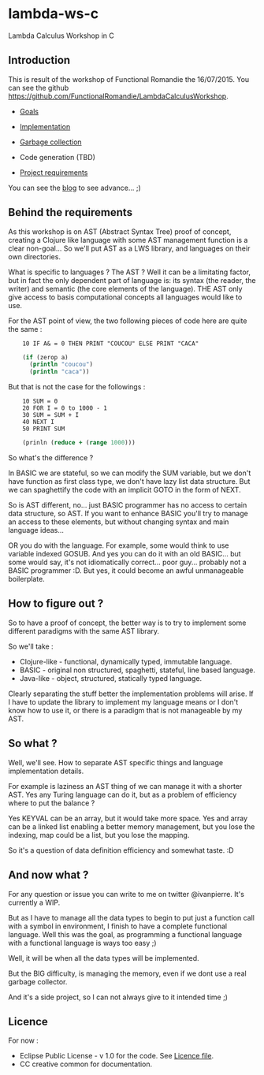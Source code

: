 # lambda-ws-c
Lambda Calculus Workshop in C

## Introduction
This is result of the workshop of Functional Romandie the 16/07/2015. 
You can see the github https://github.com/FunctionalRomandie/LambdaCalculusWorkshop.

- [Goals](GOALS.MD)
- [Implementation](IMPLEMENTATION.MD)
- [Garbage collection](GARBAGE.MD)
- Code generation (TBD)


- [Project requirements](REQUIREMENTS)

You can see the [blog](BLOG.MD) to see advance... ;)

## Behind the requirements

As this workshop is on AST (Abstract Syntax Tree) proof of concept, creating a Clojure like language with some AST
management function is a clear non-goal... So we'll put AST as a LWS library, and languages
on their own directories.

What is specific to languages ? The AST ? Well it can be a limitating factor, but in fact the only dependent
part of language is: its syntax (the reader, the writer) and semantic (the core elements of the 
language). THE AST only give access to basis computational concepts all languages would like to use.

For the AST point of view, the two following pieces of code here are quite the same :

```basic
    10 IF A& = 0 THEN PRINT "COUCOU" ELSE PRINT "CACA"
```
```clj
    (if (zerop a) 
      (println "coucou")
      (println "caca"))
```

But that is not the case for the followings :

```basic
    10 SUM = 0
    20 FOR I = 0 to 1000 - 1
    30 SUM = SUM + I
    40 NEXT I
    50 PRINT SUM
```
```clj
    (prinln (reduce + (range 1000)))
```

So what's the difference ? 

In BASIC we are stateful, so we can modify the SUM variable, but we don't have function as first class
type, we don't have lazy list data structure. But we can spaghettify the code with an implicit GOTO in 
the form of NEXT.

So is AST different, no... just BASIC programmer has no access to certain data structure, so AST. If you want 
to enhance BASIC you'll try to manage an access to these elements, but without changing syntax and
main language ideas...

OR you do with the language. For example, some would think to use variable indexed GOSUB. And yes you can
do it with an old BASIC... but some would say, it's not idiomatically correct... poor guy... probably not a BASIC 
programmer :D. But yes, it could become an awful unmanageable boilerplate.

## How to figure out ?
So to have a proof of concept, the better way is to try to implement some different paradigms with
the same AST library. 

So we'll take :

- Clojure-like - functional, dynamically typed, immutable language.
- BASIC - original non structured, spaghetti, stateful, line based language.
- Java-like - object, structured, statically typed language.

Clearly separating the stuff better the implementation problems will arise. If I have to update the library to 
implement my language means or I don't know how to use it, or there is a paradigm that is not manageable by my AST.

## So what ?
Well, we'll see. How to separate AST specific things and language implementation details. 

For example is laziness an AST thing of we can manage it with a shorter AST. Yes any Turing language can do it,
but as a problem of efficiency where to put the balance ?

Yes KEYVAL can be an array, but it would take more space. Yes and array can be a linked list enabling
a better memory management, but you lose the indexing, map could be a list, but you lose the mapping.

So it's a question of data definition efficiency and somewhat taste. :D


## And now what ?
For any question or issue you can write to me on twitter @ivanpierre. It's currently a WIP.

But as I have to manage all the data types to begin to put just a function call with a symbol in environment, I 
finish to have a complete functional language. Well this was the goal, as programming a functional language with a 
functional language is ways too easy ;)

Well, it will be when all the data types will be implemented.

But the BIG difficulty, is managing the memory, even if we dont use a real garbage collector.

And it's a side project, so I can not always give to it intended time ;)

## Licence
For now :

- Eclipse Public License - v 1.0 for the code. See [Licence file](LICENCE).
- CC creative common for documentation.

